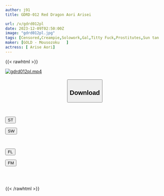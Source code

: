 ```yaml
---
author: j91
title: GDRD-012 Red Dragon Aori Arisei

url: /v/gdrd012pl
date: 2023-12-09T02:50:00Z
image: "gdrd012pl.jpg"
tags: [Censored,Creampie,Solowork,Gal,Titty Fuck,Prostitutes,Sun tan	 ]
maker: [GOLD - Mousozoku   ]
actress: [ Arise Aori]
---
```



{{< rawhtml >}}

<div class="video" data-videoid="3ooD9LpYz9Fdvzp">
    <a href="javascript:;">
        <img src="/v/gdrd012pl/gdrd012pl.jpg" width="WIDTH" height="HEIGHT" alt="gdrd012pl.mp4" loading="lazy">
    </a>
</div>

<script type="text/javascript" src="https://j91.asia/asset/on-demand-st.js"></script>

<br>
  <link rel="stylesheet" href="https://j91.asia/asset/bs5.css">
  
  <center>
  <button class="btn btn-primary" type="button" data-bs-toggle="collapse" data-bs-target=".multi-collapse" aria-expanded="false" aria-controls="multiCollapseExample1 multiCollapseExample2"><h2>Download</h2></button></center>
</p>
<div class="row">
  <div class="col">
    <div class="collapse multi-collapse" id="multiCollapseExample1">
      <div class="card card-body">
	      	      <br>
<div class="buttons">  
<p><a href="https://streamtape.to/v/3ooD9LpYz9Fdvzp" target="_blank"><button class="btn-hover color-3"><i class="fa fa-download"></i> ST</button></a></p>
<p><a href="https://flaswish.com/wsjfuu6d5lnj" target="_blank"><button class="btn-hover color-2"><i class="fa fa-download"></i> SW</button></a></p></div>
    </div>
  </div>
</div>
  <div class="col">
    <div class="collapse multi-collapse" id="multiCollapseExample2">
      <div class="card card-body">
	      <br>
<div class="buttons">
<p><a href="javascript:;" target="_blank"><button class="btn-hover color-9"><i class="fa fa-download"></i> FL</button></a></p>
<p><a href="javascript:;" target="_blank"><button class="btn-hover color-8"><i class="fa fa-download"></i> FM</button></a></p></div>
<br><br>
      </div>
    </div>
  </div>
</div>

{{< /rawhtml >}}